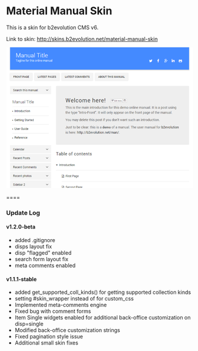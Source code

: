 # Material Manual Skin

This is a skin for b2evolution CMS v6.

Link to skin: http://skins.b2evolution.net/material-manual-skin

![](skinshot.png)

====

### Update Log

#### v1.2.0-beta
- added .gitignore
- disps layout fix
- disp "flagged" enabled
- search form layout fix
- meta comments enabled

#### v1.1.1-stable
- added get_supported_coll_kinds() for getting supported collection kinds
- setting #skin_wrapper instead of <body> for custom_css
- Implemented meta-comments engine
- Fixed bug with comment forms
- Item Single widgets enabled for additional back-office customization on disp=single
- Modified back-office customization strings
- Fixed pagination style issue
- Additional small skin fixes
